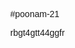 #poonam-21
<!DOCTYPE html>
<html lang=jjh tjnbvtvvjbkff3 44bgvvççmcffffvgyvtvttg"en">
<head>rbgt4gtt44ggfr
    <meta charset="UTj cnuxjjjbu 6vv y hgb4 gubtjxF-8">
    <meta name="viewport" content="width=device-width, initial-scale=1.0">
    <title>Poonamkumari S - Portfolio</title>
    <style>
        body {
            font-family: Arial, sans-serif;
            margin: 0;xdfddh cv n9nxvhxbbhbbcbd cdcccccrrrvdgtbbtghblnvv b6ng hrhgvvhyhybtb6m ccc
 hhhfybhhhjjyynnnyyyyyyyjggggtygv ct   tkfddcjkjchgvc7kt vghfhhyhv            padding: 0;
            bacjkground-color: #d6e4ff; /* Light Blue Background */
        }bi

        header {
            background-color: #941919;
            color: #fff; Xrtm
            padding: 1rem;h fvy 
            display: flex;
            align-items: center;
            justify-content: flex-start;fvcbj bmjv hbcg
        }

        /* Profile Picture - Aligned Left Near Name */
        .profile-picture {
            width: 80px;
            height: 80px;
            border-radius: 50%;
            object-fit: cover;
            margin-right: 15px; /* Add some space between image and text */
            border: 2px solid white;
        }

        .header-content h1 {
            font-size: 2rem;
            margin: 0;
        }
    
        nav{
            background-color: #333;
            text-align: center;
            padding: 0.5rem 0;
        }

        nav ul {
            list-style: none;
            padding: 0;
            margin: 0;
        }

        nav ul li {
            display: inline;
            margin: 0 20px;
        }

        nav ul li a {
            text-decoration: none;
            color: #fff;
            font-size: 1rem;
        }

        .section-content {
            background-color: #fff;
            padding: 2rem;
            margin: 1rem auto;
            border-radius: 10px;
            box-shadow: 0 0 10px rgba(0, 0, 0, 0.1);
            max-width: 800px;
            text-align: justify;
        }

        .download-button {
            background-color: #333;
            color: #fff;
            padding: 0.5rem 1rem;
            text-decoration: none;
            border-radius: 20px;
            display: inline-block;
            margin-top: 10px;
        }

        .download-button:hover {
            background-color: #555;
        }

        footer {
            text-align: center;
            padding: 1rem;
            background-color: #333;
            color: #fff;
            margin-top: 20px;
        }
    </style>
</head>
<body>

    <header>
        <!-- Profile picture inside header, left-aligned near name -->
        <img src="/storage/emulated/0/Android/media/com.whatsapp/WhatsApp/Media/WhatsApp Images/IMG-20250330-WA0040.jpg" alt="Poonamkumari S" class="profile-picture">
        <div class="header-content">
            <h1>Poonamkumari S</h1>
            <p>B.Sc. Computer Science</p>
        </div>
    </header>

    <nav>
        <ul>
            <li><a href="#about">About</a></li>
            <li><a href="#education">Education</a></li>
            <li><a href="#skills">Skills</a></li>
            <li><a href="#projects">Projects</a></li>
            <li><a href="#resume">Resume</a></li>
            <li><a href="#contact">Contact</a></li>
        </ul>
    </nav>

    <section id="about">
        <div class="section-content">
            <h2>About Me</h2>
            <p>I'm a passionate <b>Computer Science</b> student who loves coding and technology. I enjoy learning new programming concepts and developing projects that solve real-world problems.</p>
        </div>
    </section>

    <section id="education">
        <div class="section-content">
            <h2>Education</h2>
            <p><b>University of Madras</b> - B.Sc. Computer Science (2023-2026)</p>
        </div>
    </section>

    <section id="skills">
        <div class="section-content">
            <h2>Skills</h2>
            <ul>
                <li>HTML</li>
                <li>CSS</li>
                <li>Python</li>
                <li>Java</li>
                <li>MS Word</li>
                <li>MS Excel</li>
                <li>PowerPoint</li>
            </ul>
        </div>
    </section>

    <section id="projects">
        <div class="section-content">
            <h2>Projects</h2>
            <ul>
                <li><a href="#">Digital Portfolio Website</a></li>
            </ul>
        </div>
    </section>

    <section id="resume">
        <div class="section-content" style="text-align: center;">
            <h2>Resume</h2>
            <!-- Corrected Resume Download Button -->
            <a href="/storage/emulated/0/Download/Poonamkumari S.pdf" class="download-button">Download CV</a>
        </div>
    </section>

    <section id="contact">
        <div class="section-content">
            <h2>Contact Me</h2>
            <p>Email: <a href="mailto:Poonamkumari S">cs2301111058231@lngovernmentcollege.com</a></p>
        </div>
    </section>

    <footer>
        <p>&copy; 2025 Poonamkumari S. All Rights Reserved.</p>
    </footer>

</body>
</html>
